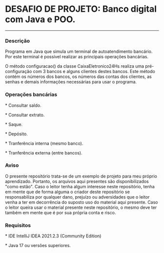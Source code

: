 # DESAFIO DE PROJETO: Banco digital com Java e POO.

<hr />

### Descrição

<p>
Programa em Java que simula um terminal de autoatendimento bancário. Por este terminal é possível realizar as principais operações bancárias.
</p>
<p>
O método configuracao() da classe CaixaEletronico24Hs realiza uma pré-configuração com 3 bancos e alguns clientes destes bancos. Este método contém os números dos bancos, os números das contas dos clientes, as senhas e demais informações necessárias para usar o programa.
</p>

### Operações bancárias

<p>* Consultar saldo.</p>
<p>* Consultar extrato.</p>
<p>* Saque.</p>
<p>* Depósito.</p>
<p>* Tranferência interna (mesmo banco).</p>
<p>* Tranferência externa (entre bancos).</p>

### Aviso

<p>O presente repositório trata-se de um exemplo de projeto para meu próprio aprendizado. Portanto, os arquivos aqui presentes são disponibilizados "como estão". Caso o leitor tenha algum interesse neste repositório, tenha em mente que de forma alguma o criador deste repositório se responsabiliza por qualquer dano, prejuízo ou adversidades que o leitor venha a ter em decorrência do suposto uso do material aqui presente. Caso o leitor queira usar o material presente neste repositório, o mesmo deve ter também em mente que é por sua própria conta e risco.</p>

### Requisitos

<p>* IDE IntelliJ IDEA 2021.2.3 (Community Edition)</p>
<p>* Java 17 ou versões superiores.</p>
